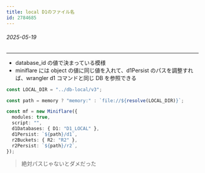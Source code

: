```yaml
---
title: local D1のファイル名
id: 2784685
---
```

###### 2025-05-19

---

- database_id の値で決まっている模様
- miniflare には object の値に同じ値を入れて、d1Persist のパスを調整すれば、wrangler d1 コマンドと同じ DB を参照できる

```typescript
const LOCAL_DIR = "../db-local/v3";

const path = memory ? "memory:" : `file://${resolve(LOCAL_DIR)}`;

const mf = new Miniflare({
  modules: true,
  script: "",
  d1Databases: { D1: "D1_LOCAL" },
  d1Persist: `${path}/d1`,
  r2Buckets: { R2: "R2" },
  r2Persist: `${path}/r2`,
});
```

> 絶対パスじゃないとダメだった
